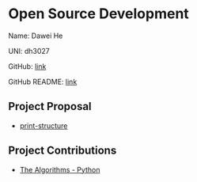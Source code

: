 # Open Source Development

Name: Dawei He

UNI: dh3027

GitHub: [link](https://github.com/DavidHo666)

GitHub README: [link](https://github.com/DavidHo666/DavidHo666/blob/main/README.md)

## Project Proposal

- [print-structure](../projects/python/print-structure.md)

## Project Contributions
- [The Algorithms - Python](../projects/python/TheAlgorithms-Python.md)

